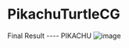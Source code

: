 # PikachuTurtleCG
Final Result ---- PIKACHU
![image](https://user-images.githubusercontent.com/91491414/204102182-d8d8a958-134e-4223-bda5-ba35de5b3421.png)
